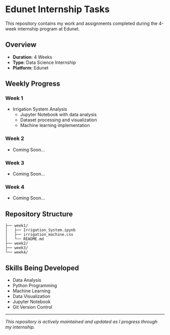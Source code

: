# Edunet Internship Tasks

This repository contains my work and assignments completed during the 4-week internship program at Edunet.

## Overview

- **Duration**: 4 Weeks
- **Type**: Data Science Internship
- **Platform**: Edunet

## Weekly Progress

### Week 1
- Irrigation System Analysis
  - Jupyter Notebook with data analysis
  - Dataset processing and visualization
  - Machine learning implementation

### Week 2
- Coming Soon...

### Week 3
- Coming Soon...

### Week 4
- Coming Soon...

## Repository Structure

```
├── week1/
│   ├── Irrigation_System.ipynb
│   ├── irrigation_machine.csv
│   └── README.md
├── week2/
├── week3/
└── week4/
```

## Skills Being Developed
- Data Analysis
- Python Programming
- Machine Learning
- Data Visualization
- Jupyter Notebook
- Git Version Control

---
*This repository is actively maintained and updated as I progress through my internship.*
